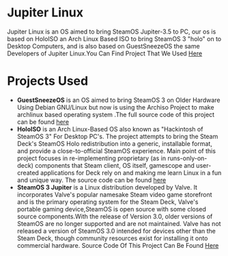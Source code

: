 # Jupiter Linux
Jupiter Linux is an OS aimed to bring SteamOS Jupiter-3.5 to PC, our os is based on HoloISO an Arch Linux Based ISO to bring SteamOS 3 "holo" on to Desktop Computers, and is also based on GuestSneezeOS the same Developers of Jupiter Linux.You Can Find Project That We Used [Here](#projects-used)
# Projects Used
- **GuestSneezeOS** is an OS aimed to bring SteamOS 3 on Older Hardware Using Debian GNU/Linux but now is using the Archiso Project to make archlinux based operating system .The full source code of this project can be found [here](https://github.com/GuestSneezeOS-Official/GuestSneezeOS)
- **HoloISO** is an Arch Linux-Based OS also known as "Hackintosh of SteamOS 3" For Desktop PC's. The project attempts to bring the Steam Deck's SteamOS Holo redistribution into a generic, installable format, and provide a close-to-official SteamOS experience. Main point of this project focuses in re-implementing proprietary (as in runs-only-on-deck) components that Steam client, OS itself, gamescope and user-created applications for Deck rely on and making me learn Linux in a fun and unique way. The source code can be found [here](https://github.com/holoiso/releases)
- **SteamOS 3 Jupiter** is a Linux distribution developed by Valve. It incorporates Valve's popular namesake Steam video game storefront and is the primary operating system for the Steam Deck, Valve's portable gaming device,SteamOS is open source with some closed source components.With the release of Version 3.0, older versions of SteamOS are no longer supported and are not maintained. Valve has not released a version of SteamOS 3.0 intended for devices other than the Steam Deck, though community resources exist for installing it onto commercial hardware. Source Code Of This Project Can Be Found [Here](https://steamdeck-packages.steamos.cloud/archlinux-mirror/jupiter-3.5/os/x86_64/)
